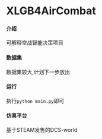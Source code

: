 # XLGB4AirCombat

#### 介绍
可解释空战智能决策项目

#### 数据集
数据集较大,计划下一步放出

#### 运行
执行`python main.py`即可

#### 仿真平台
基于STEAM发售的DCS-world

